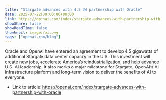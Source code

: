 ```yaml
---
title: "Stargate advances with 4.5 GW partnership with Oracle"
date: 2025-07-22T00:00:00+00:00
link: https://openai.com/index/stargate-advances-with-partnership-with-oracle
showShare: false
showReadTime: false
thumbnail: images/ai.png
tags: ["openai.com/blog"]
---
```

Oracle and OpenAI have entered an agreement to develop 4.5 gigawatts of additional Stargate data center capacity in the U.S. This investment will create new jobs, accelerate America’s reindustrialization, and help advance U.S. AI leadership. It also marks a major milestone for Stargate, OpenAI’s AI infrastructure platform and long-term vision to deliver the benefits of AI to everyone.

- Link to article: https://openai.com/index/stargate-advances-with-partnership-with-oracle